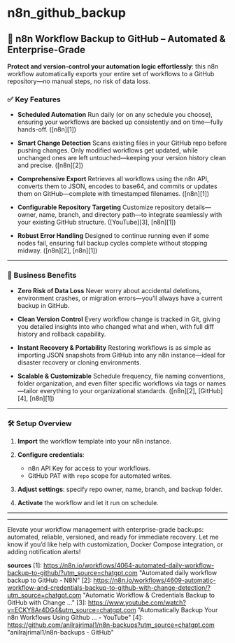 # n8n_github_backup



## 🔐 **n8n Workflow Backup to GitHub – Automated & Enterprise-Grade**

**Protect and version-control your automation logic effortlessly**: this n8n workflow automatically exports your entire set of workflows to a GitHub repository—no manual steps, no risk of data loss.

### ✅ Key Features

* **Scheduled Automation**
  Run daily (or on any schedule you choose), ensuring your workflows are backed up consistently and on time—fully hands-off. ([n8n][1])

* **Smart Change Detection**
  Scans existing files in your GitHub repo before pushing changes. Only modified workflows get updated, while unchanged ones are left untouched—keeping your version history clean and precise. ([n8n][2])

* **Comprehensive Export**
  Retrieves all workflows using the n8n API, converts them to JSON, encodes to base64, and commits or updates them on GitHub—complete with timestamped filenames. ([n8n][1])

* **Configurable Repository Targeting**
  Customize repository details—owner, name, branch, and directory path—to integrate seamlessly with your existing GitHub structure. ([YouTube][3], [n8n][1])

* **Robust Error Handling**
  Designed to continue running even if some nodes fail, ensuring full backup cycles complete without stopping midway. ([n8n][2], [n8n][1])

---

### 💼 Business Benefits

* **Zero Risk of Data Loss**
  Never worry about accidental deletions, environment crashes, or migration errors—you’ll always have a current backup in GitHub.

* **Clean Version Control**
  Every workflow change is tracked in Git, giving you detailed insights into who changed what and when, with full diff history and rollback capability.

* **Instant Recovery & Portability**
  Restoring workflows is as simple as importing JSON snapshots from GitHub into any n8n instance—ideal for disaster recovery or cloning environments.

* **Scalable & Customizable**
  Schedule frequency, file naming conventions, folder organization, and even filter specific workflows via tags or names—tailor everything to your organizational standards. ([n8n][2], [GitHub][4], [n8n][1])

---

### 🛠️ Setup Overview

1. **Import** the workflow template into your n8n instance.
2. **Configure credentials**:

   * n8n API Key for access to your workflows.
   * GitHub PAT with `repo` scope for automated writes.
3. **Adjust settings**: specify repo owner, name, branch, and backup folder.
4. **Activate** the workflow and let it run on schedule.

---


---

Elevate your workflow management with enterprise-grade backups: automated, reliable, versioned, and ready for immediate recovery. Let me know if you’d like help with customization, Docker Compose integration, or adding notification alerts!



**sources**
[1]: https://n8n.io/workflows/4064-automated-daily-workflow-backup-to-github/?utm_source=chatgpt.com "Automated daily workflow backup to GitHub - N8N"
[2]: https://n8n.io/workflows/4609-automatic-workflow-and-credentials-backup-to-github-with-change-detection/?utm_source=chatgpt.com "Automatic Workflow & Credentials Backup to GitHub with Change ..."
[3]: https://www.youtube.com/watch?v=ECKY8Ar4DG4&utm_source=chatgpt.com "Automatically Backup Your n8n Workflows Using Github ... - YouTube"
[4]: https://github.com/anilrajrimal1/n8n-backups?utm_source=chatgpt.com "anilrajrimal1/n8n-backups - GitHub"
